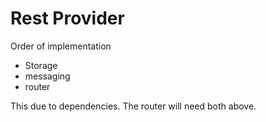 # Rest Provider

Order of implementation

- Storage
- messaging
- router

This due to dependencies. The router will need both above.
